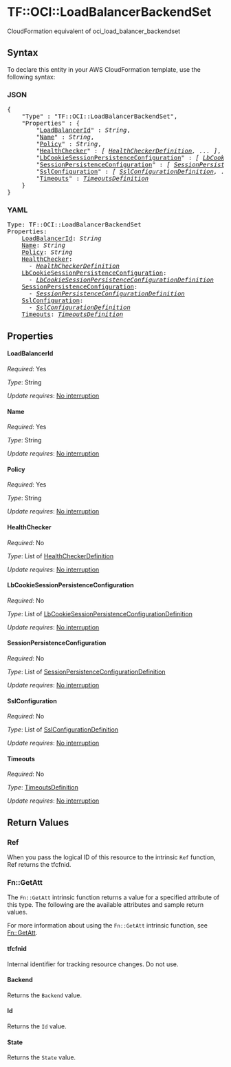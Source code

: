 # TF::OCI::LoadBalancerBackendSet

CloudFormation equivalent of oci_load_balancer_backendset

## Syntax

To declare this entity in your AWS CloudFormation template, use the following syntax:

### JSON

<pre>
{
    "Type" : "TF::OCI::LoadBalancerBackendSet",
    "Properties" : {
        "<a href="#loadbalancerid" title="LoadBalancerId">LoadBalancerId</a>" : <i>String</i>,
        "<a href="#name" title="Name">Name</a>" : <i>String</i>,
        "<a href="#policy" title="Policy">Policy</a>" : <i>String</i>,
        "<a href="#healthchecker" title="HealthChecker">HealthChecker</a>" : <i>[ <a href="healthcheckerdefinition.md">HealthCheckerDefinition</a>, ... ]</i>,
        "<a href="#lbcookiesessionpersistenceconfiguration" title="LbCookieSessionPersistenceConfiguration">LbCookieSessionPersistenceConfiguration</a>" : <i>[ <a href="lbcookiesessionpersistenceconfigurationdefinition.md">LbCookieSessionPersistenceConfigurationDefinition</a>, ... ]</i>,
        "<a href="#sessionpersistenceconfiguration" title="SessionPersistenceConfiguration">SessionPersistenceConfiguration</a>" : <i>[ <a href="sessionpersistenceconfigurationdefinition.md">SessionPersistenceConfigurationDefinition</a>, ... ]</i>,
        "<a href="#sslconfiguration" title="SslConfiguration">SslConfiguration</a>" : <i>[ <a href="sslconfigurationdefinition.md">SslConfigurationDefinition</a>, ... ]</i>,
        "<a href="#timeouts" title="Timeouts">Timeouts</a>" : <i><a href="timeoutsdefinition.md">TimeoutsDefinition</a></i>
    }
}
</pre>

### YAML

<pre>
Type: TF::OCI::LoadBalancerBackendSet
Properties:
    <a href="#loadbalancerid" title="LoadBalancerId">LoadBalancerId</a>: <i>String</i>
    <a href="#name" title="Name">Name</a>: <i>String</i>
    <a href="#policy" title="Policy">Policy</a>: <i>String</i>
    <a href="#healthchecker" title="HealthChecker">HealthChecker</a>: <i>
      - <a href="healthcheckerdefinition.md">HealthCheckerDefinition</a></i>
    <a href="#lbcookiesessionpersistenceconfiguration" title="LbCookieSessionPersistenceConfiguration">LbCookieSessionPersistenceConfiguration</a>: <i>
      - <a href="lbcookiesessionpersistenceconfigurationdefinition.md">LbCookieSessionPersistenceConfigurationDefinition</a></i>
    <a href="#sessionpersistenceconfiguration" title="SessionPersistenceConfiguration">SessionPersistenceConfiguration</a>: <i>
      - <a href="sessionpersistenceconfigurationdefinition.md">SessionPersistenceConfigurationDefinition</a></i>
    <a href="#sslconfiguration" title="SslConfiguration">SslConfiguration</a>: <i>
      - <a href="sslconfigurationdefinition.md">SslConfigurationDefinition</a></i>
    <a href="#timeouts" title="Timeouts">Timeouts</a>: <i><a href="timeoutsdefinition.md">TimeoutsDefinition</a></i>
</pre>

## Properties

#### LoadBalancerId

_Required_: Yes

_Type_: String

_Update requires_: [No interruption](https://docs.aws.amazon.com/AWSCloudFormation/latest/UserGuide/using-cfn-updating-stacks-update-behaviors.html#update-no-interrupt)

#### Name

_Required_: Yes

_Type_: String

_Update requires_: [No interruption](https://docs.aws.amazon.com/AWSCloudFormation/latest/UserGuide/using-cfn-updating-stacks-update-behaviors.html#update-no-interrupt)

#### Policy

_Required_: Yes

_Type_: String

_Update requires_: [No interruption](https://docs.aws.amazon.com/AWSCloudFormation/latest/UserGuide/using-cfn-updating-stacks-update-behaviors.html#update-no-interrupt)

#### HealthChecker

_Required_: No

_Type_: List of <a href="healthcheckerdefinition.md">HealthCheckerDefinition</a>

_Update requires_: [No interruption](https://docs.aws.amazon.com/AWSCloudFormation/latest/UserGuide/using-cfn-updating-stacks-update-behaviors.html#update-no-interrupt)

#### LbCookieSessionPersistenceConfiguration

_Required_: No

_Type_: List of <a href="lbcookiesessionpersistenceconfigurationdefinition.md">LbCookieSessionPersistenceConfigurationDefinition</a>

_Update requires_: [No interruption](https://docs.aws.amazon.com/AWSCloudFormation/latest/UserGuide/using-cfn-updating-stacks-update-behaviors.html#update-no-interrupt)

#### SessionPersistenceConfiguration

_Required_: No

_Type_: List of <a href="sessionpersistenceconfigurationdefinition.md">SessionPersistenceConfigurationDefinition</a>

_Update requires_: [No interruption](https://docs.aws.amazon.com/AWSCloudFormation/latest/UserGuide/using-cfn-updating-stacks-update-behaviors.html#update-no-interrupt)

#### SslConfiguration

_Required_: No

_Type_: List of <a href="sslconfigurationdefinition.md">SslConfigurationDefinition</a>

_Update requires_: [No interruption](https://docs.aws.amazon.com/AWSCloudFormation/latest/UserGuide/using-cfn-updating-stacks-update-behaviors.html#update-no-interrupt)

#### Timeouts

_Required_: No

_Type_: <a href="timeoutsdefinition.md">TimeoutsDefinition</a>

_Update requires_: [No interruption](https://docs.aws.amazon.com/AWSCloudFormation/latest/UserGuide/using-cfn-updating-stacks-update-behaviors.html#update-no-interrupt)

## Return Values

### Ref

When you pass the logical ID of this resource to the intrinsic `Ref` function, Ref returns the tfcfnid.

### Fn::GetAtt

The `Fn::GetAtt` intrinsic function returns a value for a specified attribute of this type. The following are the available attributes and sample return values.

For more information about using the `Fn::GetAtt` intrinsic function, see [Fn::GetAtt](https://docs.aws.amazon.com/AWSCloudFormation/latest/UserGuide/intrinsic-function-reference-getatt.html).

#### tfcfnid

Internal identifier for tracking resource changes. Do not use.

#### Backend

Returns the <code>Backend</code> value.

#### Id

Returns the <code>Id</code> value.

#### State

Returns the <code>State</code> value.

